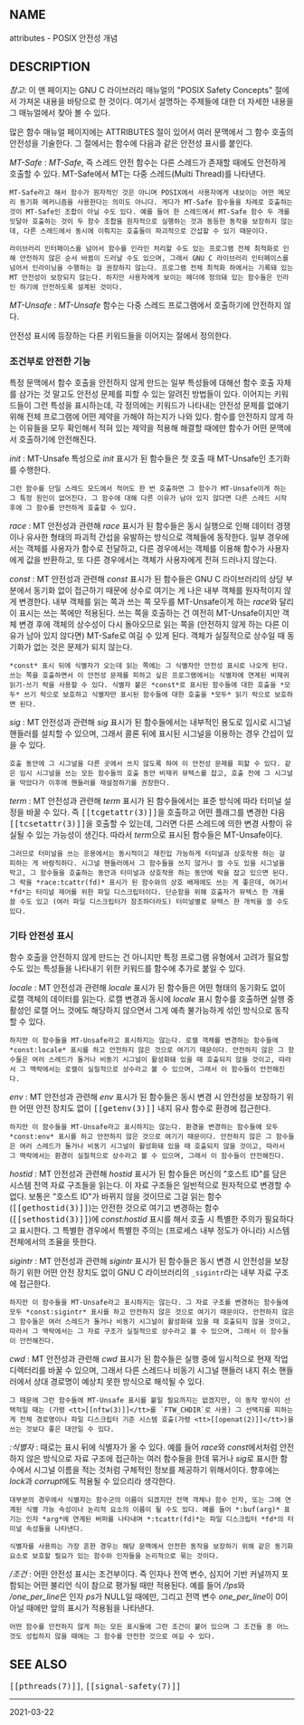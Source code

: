 ## NAME

attributes - POSIX 안전성 개념

## DESCRIPTION

*참고*: 이 맨 페이지는 GNU C 라이브러리 매뉴얼의 "POSIX Safety Concepts" 절에서 가져온 내용을 바탕으로 한 것이다. 여기서 설명하는 주제들에 대한 더 자세한 내용을 그 매뉴얼에서 찾아 볼 수 있다.

많은 함수 매뉴얼 페이지에는 ATTRIBUTES 절이 있어서 여러 문맥에서 그 함수 호출의 안전성을 기술한다. 그 절에서는 함수에 다음과 같은 안전성 표시를 붙인다.

*MT-Safe*
:   *MT-Safe*, 즉 스레드 안전 함수는 다른 스레드가 존재할 때에도 안전하게 호출할 수 있다. MT-Safe에서 MT는 다중 스레드(Multi Thread)를 나타낸다.

    MT-Safe라고 해서 함수가 원자적인 것은 아니며 POSIX에서 사용자에게 내보이는 어떤 메모리 동기화 메커니즘을 사용한다는 의미도 아니다. 게다가 MT-Safe 함수들을 차례로 호출하는 것이 MT-Safe인 조합이 아닐 수도 있다. 예를 들어 한 스레드에서 MT-Safe 함수 두 개를 잇달아 호출하는 것이 두 함수 조합을 원자적으로 실행하는 것과 동등한 동작을 보장하지 않는데, 다른 스레드에서 동시에 이뤄지는 호출들이 파괴적으로 간섭할 수 있기 때문이다.

    라이브러리 인터페이스를 넘어서 함수를 인라인 처리할 수도 있는 프로그램 전체 최적화로 인해 안전하지 않은 순서 바뀜이 드러날 수도 있으며, 그래서 GNU C 라이브러리 인터페이스를 넘어서 인라이닝을 수행하는 걸 권장하지 않는다. 프로그램 전체 최적화 하에서는 기록돼 있는 MT 안전성이 보장되지 않는다. 하지만 사용자에게 보이는 헤더에 정의돼 있는 함수들은 인라인 하기에 안전하도록 설계된 것이다.

*MT-Unsafe*
:   *MT-Unsafe* 함수는 다중 스레드 프로그램에서 호출하기에 안전하지 않다.

안전성 표시에 등장하는 다른 키워드들을 이어지는 절에서 정의한다.

### 조건부로 안전한 기능

특정 문맥에서 함수 호출을 안전하지 않게 만드는 일부 특성들에 대해선 함수 호출 자체를 삼가는 것 말고도 안전성 문제를 피할 수 있는 알려진 방법들이 있다. 이어지는 키워드들이 그런 특성을 표시하는데, 각 정의에는 키워드가 나타내는 안전성 문제를 없애기 위해 전체 프로그램에 어떤 제약을 가해야 하는지가 나와 있다. 함수를 안전하지 않게 하는 이유들을 모두 확인해서 적혀 있는 제약을 적용해 해결할 때에만 함수가 어떤 문맥에서 호출하기에 안전해진다.

*init*
:   MT-Unsafe 특성으로 *init* 표시가 된 함수들은 첫 호출 때 MT-Unsafe인 초기화를 수행한다.

    그런 함수를 단일 스레드 모드에서 적어도 한 번 호출하면 그 함수가 MT-Unsafe이게 하는 그 특정 원인이 없어진다. 그 함수에 대해 다른 이유가 남아 있지 않다면 다른 스레드 시작 후에 그 함수를 안전하게 호출할 수 있다.

*race*
:   MT 안전성과 관련해 *race* 표시가 된 함수들은 동시 실행으로 인해 데이터 경쟁이나 유사한 형태의 파괴적 간섭을 유발하는 방식으로 객체들에 동작한다. 일부 경우에서는 객체를 사용자가 함수로 전달하고, 다른 경우에서는 객체를 이용해 함수가 사용자에게 값을 반환하고, 또 다른 경우에서는 객체가 사용자에게 전혀 드러나지 않는다.

*const*
:   MT 안전성과 관련해 *const* 표시가 된 함수들은 GNU C 라이브러리의 상당 부분에서 동기화 없이 접근하기 때문에 상수로 여기는 게 나은 내부 객체를 원자적이지 않게 변경한다. 내부 객체를 읽는 쪽과 쓰는 쪽 모두를 MT-Unsafe이게 하는 *race*와 달리 이 표시는 쓰는 쪽에만 적용된다. 쓰는 쪽을 호출하는 건 여전히 MT-Unsafe이지만 객체 변경 후에 객체의 상수성이 다시 돌아오므로 읽는 쪽을 (안전하지 않게 하는 다른 이유가 남아 있지 않다면) MT-Safe로 여길 수 있게 된다. 객체가 실질적으로 상수일 때 동기화가 없는 것은 문제가 되지 않는다.

    *const* 표시 뒤에 식별자가 오는데 읽는 쪽에는 그 식별자만 안전성 표시로 나오게 된다. 쓰는 쪽을 호출하면서 이 안전성 문제를 피하고 싶은 프로그램에서는 식별자에 연계된 비재귀 읽기-쓰기 락을 사용할 수 있다. 식별자 붙은 *const*로 표시된 함수들에 대한 호출을 *모두* 쓰기 락으로 보호하고 식별자만 표시된 함수들에 대한 호출을 *모두* 읽기 락으로 보호하면 된다.

*sig*
:   MT 안전성과 관련해 *sig* 표시가 된 함수들에서는 내부적인 용도로 임시로 시그널 핸들러를 설치할 수 있으며, 그래서 콜론 뒤에 표시된 시그널을 이용하는 경우 간섭이 있을 수 있다.

    호출 동안에 그 시그널을 다른 곳에서 쓰지 않도록 하여 이 안전성 문제를 피할 수 있다. 같은 임시 시그널을 쓰는 모든 함수들의 호출 동안 비재귀 뮤텍스를 잡고, 호출 전에 그 시그널을 막았다가 이후에 핸들러를 재설정하기를 권장한다.

*term*
:   MT 안전성과 관련해 *term* 표시가 된 함수들에서는 표준 방식에 따라 터미널 설정을 바꿀 수 있다. 즉 <tt>[[tcgetattr(3)]]</tt>을 호출하고 어떤 플래그를 변경한 다음 <tt>[[tcsetattr(3)]]</tt>을 호출할 수 있는데, 그러면 다른 스레드에 의한 변경 사항이 유실될 수 있는 가능성이 생긴다. 따라서 *term*으로 표시된 함수들은 MT-Unsafe이다.

    그러므로 터미널을 쓰는 응용에서는 동시적이고 재진입 가능하게 터미널과 상호작용 하는 걸 피하는 게 바람직하다. 시그널 핸들러에서 그 함수들을 쓰지 않거나 쓸 수도 있을 시그널을 막고, 그 함수들을 호출하는 동안과 터미널과 상호작용 하는 동안에 락을 잡고 있으면 된다. 그 락을 *race:tcattr(fd)* 표시가 된 함수와의 상호 배제에도 쓰는 게 좋은데, 여기서 *fd*는 터미널 제어를 위한 파일 디스크립터이다. 단순함을 위해 호출자가 뮤텍스 한 개를 쓸 수도 있고 (여러 파일 디스크립터가 참조하더라도) 터미널별로 뮤텍스 한 개씩을 쓸 수도 있다.

### 기타 안전성 표시

함수 호출을 안전하지 않게 만드는 건 아니지만 특정 프로그램 유형에서 고려가 필요할 수도 있는 특성들을 나타내기 위한 키워드를 함수에 추가로 붙일 수 있다.

*locale*
:   MT 안전성과 관련해 *locale* 표시가 된 함수들은 어떤 형태의 동기화도 없이 로캘 객체의 데이터를 읽는다. 로캘 변경과 동시에 *locale* 표시 함수를 호출하면 실행 중 활성인 로캘 어느 것에도 해당하지 않으면서 그게 예측 불가능하게 섞인 방식으로 동작할 수 있다.

    하지만 이 함수들을 MT-Unsafe라고 표시하지는 않는다. 로캘 객체를 변경하는 함수들에 *const:locale* 표시를 하고 안전하지 않은 것으로 여기기 때문이다. 안전하지 않은 그 함수들은 여러 스레드가 돌거나 비동기 시그널이 활성화돼 있을 때 호출되지 않을 것이고, 따라서 그 맥락에서는 로캘이 실질적으로 상수라고 볼 수 있으며, 그래서 이 함수들이 안전해진다.

*env*
:   MT 안전성과 관련해 *env* 표시가 된 함수들은 동시 변경 시 안전성을 보장하기 위한 어떤 안전 장치도 없이 <tt>[[getenv(3)]]</tt> 내지 유사 함수로 환경에 접근한다.

    하지만 이 함수들을 MT-Unsafe라고 표시하지는 않는다. 환경을 변경하는 함수들에 모두 *const:env* 표시를 하고 안전하지 않은 것으로 여기기 때문이다. 안전하지 않은 그 함수들은 여러 스레드가 돌거나 비동기 시그널이 활성화돼 있을 때 호출되지 않을 것이고, 따라서 그 맥락에서는 환경이 실질적으로 상수라고 볼 수 있으며, 그래서 이 함수들이 안전해진다.

*hostid*
:   MT 안전성과 관련해 *hostid* 표시가 된 함수들은 머신의 "호스트 ID"를 담은 시스템 전역 자료 구조들을 읽는다. 이 자료 구조들은 일반적으로 원자적으로 변경할 수 없다. 보통은 "호스트 ID"가 바뀌지 않을 것이므로 그걸 읽는 함수(<tt>[[gethostid(3)]]</tt>)는 안전한 것으로 여기고 변경하는 함수(<tt>[[sethostid(3)]]</tt>)에 *const:hostid* 표시를 해서 호출 시 특별한 주의가 필요하다고 표시한다. 그 특별한 경우에서 특별한 주의는 (프로세스 내부 정도가 아니라) 시스템 전체에서의 조율을 뜻한다.

*sigintr*
:   MT 안전성과 관련해 *sigintr* 표시가 된 함수들은 동시 변경 시 안전성을 보장하기 위한 어떤 안전 장치도 없이 GNU C 라이브러리의 `_sigintr`라는 내부 자료 구조에 접근한다.

    하지만 이 함수들을 MT-Unsafe라고 표시하지는 않는다. 그 자료 구조를 변경하는 함수들에 모두 *const:sigintr* 표시를 하고 안전하지 않은 것으로 여기기 때문이다. 안전하지 않은 그 함수들은 여러 스레드가 돌거나 비동기 시그널이 활성화돼 있을 때 호출되지 않을 것이고, 따라서 그 맥락에서는 그 자료 구조가 실질적으로 상수라고 볼 수 있으며, 그래서 이 함수들이 안전해진다.

*cwd*
:   MT 안전성과 관련해 *cwd* 표시가 된 함수들은 실행 중에 일시적으로 현재 작업 디렉터리를 바꿀 수 있으며, 그래서 다른 스레드나 비동기 시그널 핸들러 내지 취소 핸들러에서 상대 경로명이 예상치 못한 방식으로 해석될 수 있다.

    그 때문에 그런 함수들에 MT-Unsafe 표시를 붙일 필요까지는 없겠지만, 이 동작 방식이 선택적일 때는 (가령 <tt>[[nftw(3)]]</tt>를 `FTW_CHDIR`로 사용) 그 선택지를 피하는 게 전체 경로명이나 파일 디스크립터 기준 시스템 호출(가령 <tt>[[openat(2)]]</tt>)을 쓰는 것보다 좋은 대안일 수 있다.

*:식별자*
:   때로는 표시 뒤에 식별자가 올 수 있다. 예를 들어 *race*와 *const*에서처럼 안전하지 않은 방식으로 자료 구조에 접근하는 여러 함수들을 한데 묶거나 *sig*로 표시한 함수에서 시그널 이름을 적는 것처럼 구체적인 정보를 제공하기 위해서이다. 향후에는 *lock*과 *corrupt*에도 적용될 수 있으리라 생각한다.

    대부분의 경우에서 식별자는 함수군의 이름이 되겠지만 전역 객체나 함수 인자, 또는 그에 연계된 식별 가능 속성이나 논리적 요소의 이름이 될 수도 있다. 예를 들어 *:buf(arg)* 표기는 인자 *arg*에 연계된 버퍼를 나타내며 *:tcattr(fd)*는 파일 디스크립터 *fd*의 터미널 속성들을 나타낸다.

    식별자를 사용하는 가장 흔한 경우는 해당 문맥에서 안전한 동작을 보장하기 위해 같은 동기화 요소로 보호할 필요가 있는 함수와 인자들을 논리적으로 묶는 것이다.

*/조건*
:   어떤 안전성 표시는 조건부이다. 즉 인자나 전역 변수, 심지어 기반 커널까지 포함되는 어떤 불리언 식이 참으로 평가될 때만 적용된다. 예를 들어 */!ps*와 */one_per_line*은 인자 *ps*가 NULL일 때에만, 그리고 전역 변수 *one_per_line*이 0이 아닐 때에만 앞의 표시가 적용됨을 나타낸다.

    어떤 함수를 안전하지 않게 하는 모든 표시들에 그런 조건이 붙어 있으며 그 조건들 중 어느 것도 성립하지 않을 때에는 그 함수를 안전한 것으로 여길 수 있다.

## SEE ALSO

<tt>[[pthreads(7)]]</tt>, <tt>[[signal-safety(7)]]</tt>

----

2021-03-22
